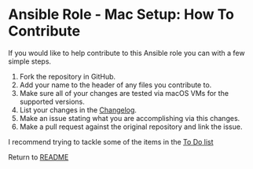 Ansible Role - Mac Setup: How To Contribute
=============================================
If you would like to help contribute to this Ansible role you can with a few simple steps.

1. Fork the repository in GitHub.
2. Add your name to the header of any files you contribute to.
3. Make sure all of your changes are tested via macOS VMs for the supported versions.
4. List your changes in the [Changelog](CHANGELOG.md).
5. Make an issue stating what you are accomplishing via this changes.
6. Make a pull request against the original repository and link the issue.

I recommend trying to tackle some of the items in the [To Do list](TODO.md)

Return to [README](README.md)
